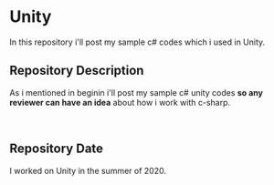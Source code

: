 # Unity

In this repository i'll post my sample c# codes which i used in Unity.

## Repository Description
As i mentioned in beginin i'll post my sample c# unity codes **so any reviewer can have an idea** about how i work with c-sharp.

<br/>

## Repository Date
I worked on Unity in the summer of 2020.
